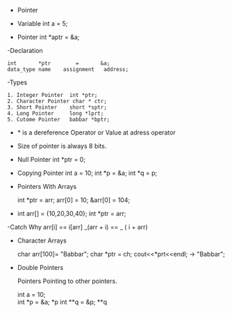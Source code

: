 - Pointer

- Variable int a = 5;
- Pointer int \*aptr = &a;

-Declaration

    int       *ptr        =       &a;
    data_type name    assignment   address;

-Types

    1. Integer Pointer  int *ptr;
    2. Character Pointer char * ctr;
    3. Short Pointer    short *sptr;
    4. Long Pointer     long *lprt;
    5. Cutome Pointer   babbar *bptr;

- \* is a dereference Operator or Value at adress operator

- Size of pointer is always 8 bits.

- Null Pointer int \*ptr = 0;

- Copying Pointer
  int a = 10;
  int *p = &a;
  int *q = p;

- Pointers With Arrays

  int \*ptr = arr;
  arr[0] = 10;
  &arr[0] = 104;

- int arr[] = {10,20,30,40};
  int \*ptr = arr;

-Catch Why arr[i] == i[arr]
_(arr + i) == _ ( i + arr)

- Character Arrays

  char arr[100]= "Babbar";
  char *ptr = ch;
  cout<<*prt<<endl; -> "Babbar";

- Double Pointers

  Pointers Pointing to other pointers.

  int a = 10;  
   int *p = &a; *p
  int **q = &p; **q

